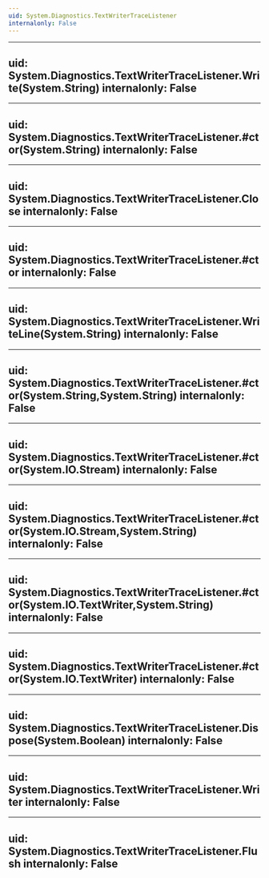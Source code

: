 ```yaml
---
uid: System.Diagnostics.TextWriterTraceListener
internalonly: False
---
```


---
uid: System.Diagnostics.TextWriterTraceListener.Write(System.String)
internalonly: False
---

---
uid: System.Diagnostics.TextWriterTraceListener.#ctor(System.String)
internalonly: False
---

---
uid: System.Diagnostics.TextWriterTraceListener.Close
internalonly: False
---

---
uid: System.Diagnostics.TextWriterTraceListener.#ctor
internalonly: False
---

---
uid: System.Diagnostics.TextWriterTraceListener.WriteLine(System.String)
internalonly: False
---

---
uid: System.Diagnostics.TextWriterTraceListener.#ctor(System.String,System.String)
internalonly: False
---

---
uid: System.Diagnostics.TextWriterTraceListener.#ctor(System.IO.Stream)
internalonly: False
---

---
uid: System.Diagnostics.TextWriterTraceListener.#ctor(System.IO.Stream,System.String)
internalonly: False
---

---
uid: System.Diagnostics.TextWriterTraceListener.#ctor(System.IO.TextWriter,System.String)
internalonly: False
---

---
uid: System.Diagnostics.TextWriterTraceListener.#ctor(System.IO.TextWriter)
internalonly: False
---

---
uid: System.Diagnostics.TextWriterTraceListener.Dispose(System.Boolean)
internalonly: False
---

---
uid: System.Diagnostics.TextWriterTraceListener.Writer
internalonly: False
---

---
uid: System.Diagnostics.TextWriterTraceListener.Flush
internalonly: False
---
